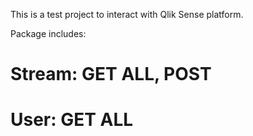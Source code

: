 This is a test project to interact with Qlik Sense platform.

Package includes:

# Stream: GET ALL, POST
# User: GET ALL
